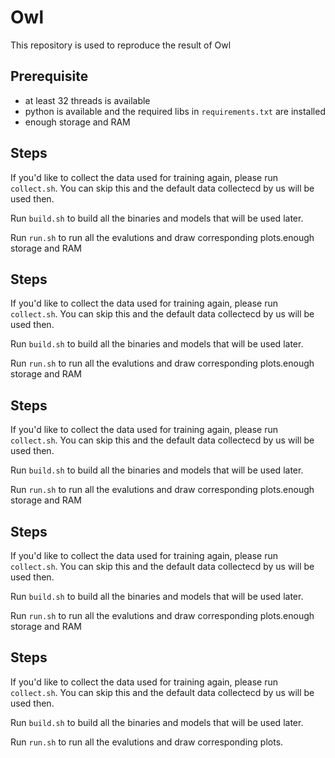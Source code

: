 # Owl

This repository is used to reproduce the result of Owl

## Prerequisite

- at least 32 threads is available
- python is available and the required libs in `requirements.txt` are installed
- enough storage and RAM

## Steps

If you'd like to collect the data used for training again, please run `collect.sh`. You can skip this and the default data collectecd by us will be used then.

Run `build.sh` to build all the binaries and models that will be used later.

Run `run.sh` to run all the evalutions and draw corresponding plots.enough storage and RAM

## Steps

If you'd like to collect the data used for training again, please run `collect.sh`. You can skip this and the default data collectecd by us will be used then.

Run `build.sh` to build all the binaries and models that will be used later.

Run `run.sh` to run all the evalutions and draw corresponding plots.enough storage and RAM

## Steps

If you'd like to collect the data used for training again, please run `collect.sh`. You can skip this and the default data collectecd by us will be used then.

Run `build.sh` to build all the binaries and models that will be used later.

Run `run.sh` to run all the evalutions and draw corresponding plots.enough storage and RAM

## Steps

If you'd like to collect the data used for training again, please run `collect.sh`. You can skip this and the default data collectecd by us will be used then.

Run `build.sh` to build all the binaries and models that will be used later.

Run `run.sh` to run all the evalutions and draw corresponding plots.enough storage and RAM

## Steps

If you'd like to collect the data used for training again, please run `collect.sh`. You can skip this and the default data collectecd by us will be used then.

Run `build.sh` to build all the binaries and models that will be used later.

Run `run.sh` to run all the evalutions and draw corresponding plots.

